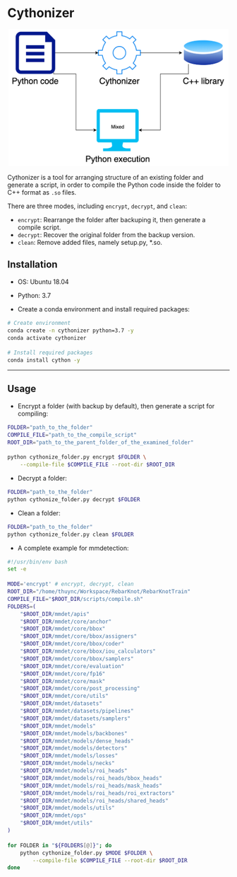 # Cythonizer

<p align="center">
    <img src="imgs/cythonizer.png" width="500">
</p>

Cythonizer is a tool for arranging structure of an existing folder and generate
a script, in order to compile the Python code inside the folder to C++ format as
`.so` files.

There are three modes, including `encrypt`, `decrypt`, and `clean`:
* `encrypt`: Rearrange the folder after backuping it, then generate a compile script.
* `decrypt`: Recover the original folder from the backup version.
* `clean`: Remove added files, namely setup.py, *.so.


## Installation
- OS: Ubuntu 18.04

- Python: 3.7

- Create a conda environment and install required packages:
```bash
# Create environment
conda create -n cythonizer python=3.7 -y
conda activate cythonizer

# Install required packages
conda install cython -y
```


-------
## Usage

* Encrypt a folder (with backup by default), then generate a script for compiling:
```bash
FOLDER="path_to_the_folder"
COMPILE_FILE="path_to_the_compile_script"
ROOT_DIR="path_to_the_parent_folder_of_the_examined_folder"

python cythonize_folder.py encrypt $FOLDER \
    --compile-file $COMPILE_FILE --root-dir $ROOT_DIR
```

* Decrypt a folder:
```bash
FOLDER="path_to_the_folder"
python cythonize_folder.py decrypt $FOLDER
```

* Clean a folder:
```bash
FOLDER="path_to_the_folder"
python cythonize_folder.py clean $FOLDER
```

* A complete example for mmdetection:
```bash
#!/usr/bin/env bash
set -e

MODE='encrypt' # encrypt, decrypt, clean
ROOT_DIR="/home/thuync/Workspace/RebarKnot/RebarKnotTrain"
COMPILE_FILE="$ROOT_DIR/scripts/compile.sh"
FOLDERS=(
	"$ROOT_DIR/mmdet/apis"
	"$ROOT_DIR/mmdet/core/anchor"
	"$ROOT_DIR/mmdet/core/bbox"
	"$ROOT_DIR/mmdet/core/bbox/assigners"
	"$ROOT_DIR/mmdet/core/bbox/coder"
	"$ROOT_DIR/mmdet/core/bbox/iou_calculators"
	"$ROOT_DIR/mmdet/core/bbox/samplers"
	"$ROOT_DIR/mmdet/core/evaluation"
	"$ROOT_DIR/mmdet/core/fp16"
	"$ROOT_DIR/mmdet/core/mask"
	"$ROOT_DIR/mmdet/core/post_processing"
	"$ROOT_DIR/mmdet/core/utils"
	"$ROOT_DIR/mmdet/datasets"
	"$ROOT_DIR/mmdet/datasets/pipelines"
	"$ROOT_DIR/mmdet/datasets/samplers"
	"$ROOT_DIR/mmdet/models"
	"$ROOT_DIR/mmdet/models/backbones"
	"$ROOT_DIR/mmdet/models/dense_heads"
	"$ROOT_DIR/mmdet/models/detectors"
	"$ROOT_DIR/mmdet/models/losses"
	"$ROOT_DIR/mmdet/models/necks"
	"$ROOT_DIR/mmdet/models/roi_heads"
	"$ROOT_DIR/mmdet/models/roi_heads/bbox_heads"
	"$ROOT_DIR/mmdet/models/roi_heads/mask_heads"
	"$ROOT_DIR/mmdet/models/roi_heads/roi_extractors"
	"$ROOT_DIR/mmdet/models/roi_heads/shared_heads"
	"$ROOT_DIR/mmdet/models/utils"
	"$ROOT_DIR/mmdet/ops"
	"$ROOT_DIR/mmdet/utils"
)

for FOLDER in "${FOLDERS[@]}"; do
	python cythonize_folder.py $MODE $FOLDER \
		--compile-file $COMPILE_FILE --root-dir $ROOT_DIR
done
```